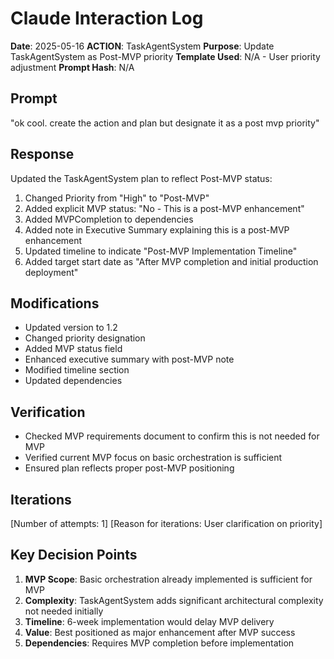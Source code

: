 # Claude Interaction Log

**Date**: 2025-05-16
**ACTION**: TaskAgentSystem
**Purpose**: Update TaskAgentSystem as Post-MVP priority
**Template Used**: N/A - User priority adjustment
**Prompt Hash**: N/A

## Prompt

"ok cool. create the action and plan but designate it as a post mvp priority"

## Response

Updated the TaskAgentSystem plan to reflect Post-MVP status:

1. Changed Priority from "High" to "Post-MVP"
2. Added explicit MVP status: "No - This is a post-MVP enhancement"
3. Added MVPCompletion to dependencies
4. Added note in Executive Summary explaining this is a post-MVP enhancement
5. Updated timeline to indicate "Post-MVP Implementation Timeline"
6. Added target start date as "After MVP completion and initial production deployment"

## Modifications

- Updated version to 1.2
- Changed priority designation
- Added MVP status field
- Enhanced executive summary with post-MVP note
- Modified timeline section
- Updated dependencies

## Verification

- Checked MVP requirements document to confirm this is not needed for MVP
- Verified current MVP focus on basic orchestration is sufficient
- Ensured plan reflects proper post-MVP positioning

## Iterations

[Number of attempts: 1]
[Reason for iterations: User clarification on priority]

## Key Decision Points

1. **MVP Scope**: Basic orchestration already implemented is sufficient for MVP
2. **Complexity**: TaskAgentSystem adds significant architectural complexity not needed initially
3. **Timeline**: 6-week implementation would delay MVP delivery
4. **Value**: Best positioned as major enhancement after MVP success
5. **Dependencies**: Requires MVP completion before implementation
